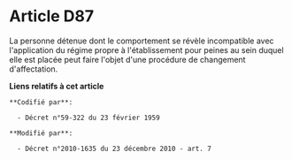 # Article D87

La personne détenue dont le comportement se révèle incompatible avec l'application du régime propre à l'établissement pour
peines au sein duquel elle est placée peut faire l'objet d'une procédure de changement d'affectation.

**Liens relatifs à cet article**

	**Codifié par**:

	  - Décret n°59-322 du 23 février 1959

	**Modifié par**:

	  - Décret n°2010-1635 du 23 décembre 2010 - art. 7
